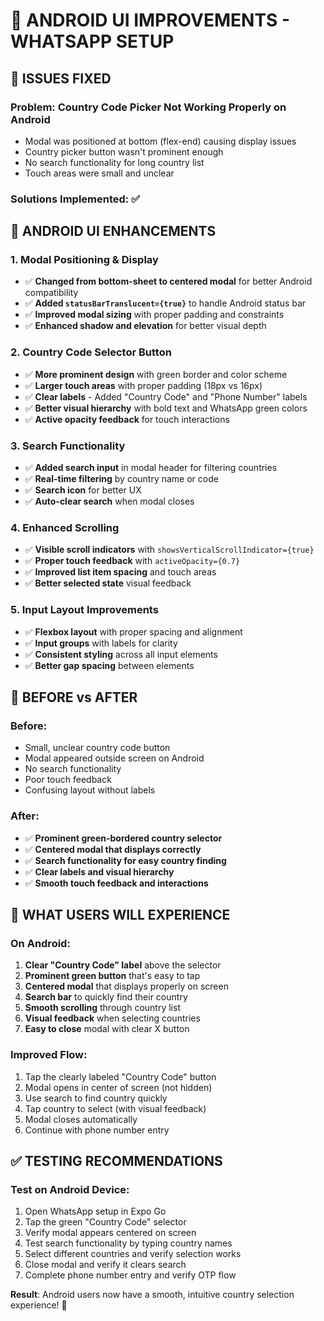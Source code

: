 # 📱 ANDROID UI IMPROVEMENTS - WHATSAPP SETUP

## 🎯 **ISSUES FIXED**

### **Problem**: Country Code Picker Not Working Properly on Android
- Modal was positioned at bottom (flex-end) causing display issues
- Country picker button wasn't prominent enough
- No search functionality for long country list
- Touch areas were small and unclear

### **Solutions Implemented**: ✅

## 🚀 **ANDROID UI ENHANCEMENTS**

### **1. Modal Positioning & Display**
- ✅ **Changed from bottom-sheet to centered modal** for better Android compatibility
- ✅ **Added `statusBarTranslucent={true}`** to handle Android status bar
- ✅ **Improved modal sizing** with proper padding and constraints
- ✅ **Enhanced shadow and elevation** for better visual depth

### **2. Country Code Selector Button**
- ✅ **More prominent design** with green border and color scheme
- ✅ **Larger touch areas** with proper padding (18px vs 16px)
- ✅ **Clear labels** - Added "Country Code" and "Phone Number" labels
- ✅ **Better visual hierarchy** with bold text and WhatsApp green colors
- ✅ **Active opacity feedback** for touch interactions

### **3. Search Functionality**
- ✅ **Added search input** in modal header for filtering countries
- ✅ **Real-time filtering** by country name or code
- ✅ **Search icon** for better UX
- ✅ **Auto-clear search** when modal closes

### **4. Enhanced Scrolling**
- ✅ **Visible scroll indicators** with `showsVerticalScrollIndicator={true}`
- ✅ **Proper touch feedback** with `activeOpacity={0.7}`
- ✅ **Improved list item spacing** and touch areas
- ✅ **Better selected state** visual feedback

### **5. Input Layout Improvements**
- ✅ **Flexbox layout** with proper spacing and alignment
- ✅ **Input groups** with labels for clarity
- ✅ **Consistent styling** across all input elements
- ✅ **Better gap spacing** between elements

## 📱 **BEFORE vs AFTER**

### **Before:**
- Small, unclear country code button
- Modal appeared outside screen on Android
- No search functionality
- Poor touch feedback
- Confusing layout without labels

### **After:**
- ✅ **Prominent green-bordered country selector**
- ✅ **Centered modal that displays correctly**
- ✅ **Search functionality for easy country finding**
- ✅ **Clear labels and visual hierarchy**
- ✅ **Smooth touch feedback and interactions**

## 🎯 **WHAT USERS WILL EXPERIENCE**

### **On Android:**
1. **Clear "Country Code" label** above the selector
2. **Prominent green button** that's easy to tap
3. **Centered modal** that displays properly on screen
4. **Search bar** to quickly find their country
5. **Smooth scrolling** through country list
6. **Visual feedback** when selecting countries
7. **Easy to close** modal with clear X button

### **Improved Flow:**
1. Tap the clearly labeled "Country Code" button
2. Modal opens in center of screen (not hidden)
3. Use search to find country quickly
4. Tap country to select (with visual feedback)
5. Modal closes automatically
6. Continue with phone number entry

## ✅ **TESTING RECOMMENDATIONS**

### **Test on Android Device:**
1. Open WhatsApp setup in Expo Go
2. Tap the green "Country Code" selector
3. Verify modal appears centered on screen
4. Test search functionality by typing country names
5. Select different countries and verify selection works
6. Close modal and verify it clears search
7. Complete phone number entry and verify OTP flow

**Result**: Android users now have a smooth, intuitive country selection experience! 🎉
